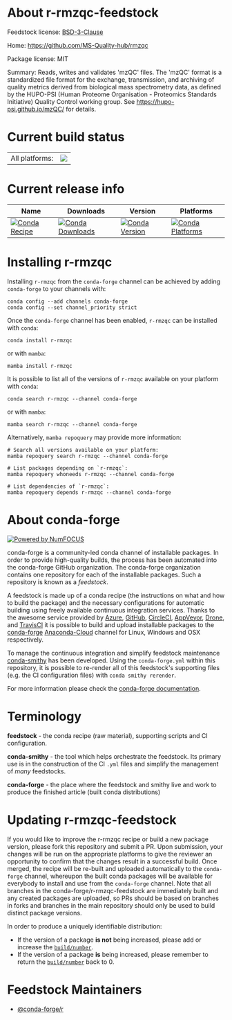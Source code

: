 About r-rmzqc-feedstock
=======================

Feedstock license: [BSD-3-Clause](https://github.com/conda-forge/r-rmzqc-feedstock/blob/main/LICENSE.txt)

Home: https://github.com/MS-Quality-hub/rmzqc

Package license: MIT

Summary: Reads, writes and validates 'mzQC' files. The 'mzQC' format is a standardized file format for the exchange, transmission, and archiving of quality metrics derived from biological mass spectrometry data, as defined by the HUPO-PSI (Human Proteome Organisation - Proteomics Standards Initiative) Quality Control working group. See <https://hupo-psi.github.io/mzQC/> for details.

Current build status
====================


<table><tr><td>All platforms:</td>
    <td>
      <a href="https://dev.azure.com/conda-forge/feedstock-builds/_build/latest?definitionId=19315&branchName=main">
        <img src="https://dev.azure.com/conda-forge/feedstock-builds/_apis/build/status/r-rmzqc-feedstock?branchName=main">
      </a>
    </td>
  </tr>
</table>

Current release info
====================

| Name | Downloads | Version | Platforms |
| --- | --- | --- | --- |
| [![Conda Recipe](https://img.shields.io/badge/recipe-r--rmzqc-green.svg)](https://anaconda.org/conda-forge/r-rmzqc) | [![Conda Downloads](https://img.shields.io/conda/dn/conda-forge/r-rmzqc.svg)](https://anaconda.org/conda-forge/r-rmzqc) | [![Conda Version](https://img.shields.io/conda/vn/conda-forge/r-rmzqc.svg)](https://anaconda.org/conda-forge/r-rmzqc) | [![Conda Platforms](https://img.shields.io/conda/pn/conda-forge/r-rmzqc.svg)](https://anaconda.org/conda-forge/r-rmzqc) |

Installing r-rmzqc
==================

Installing `r-rmzqc` from the `conda-forge` channel can be achieved by adding `conda-forge` to your channels with:

```
conda config --add channels conda-forge
conda config --set channel_priority strict
```

Once the `conda-forge` channel has been enabled, `r-rmzqc` can be installed with `conda`:

```
conda install r-rmzqc
```

or with `mamba`:

```
mamba install r-rmzqc
```

It is possible to list all of the versions of `r-rmzqc` available on your platform with `conda`:

```
conda search r-rmzqc --channel conda-forge
```

or with `mamba`:

```
mamba search r-rmzqc --channel conda-forge
```

Alternatively, `mamba repoquery` may provide more information:

```
# Search all versions available on your platform:
mamba repoquery search r-rmzqc --channel conda-forge

# List packages depending on `r-rmzqc`:
mamba repoquery whoneeds r-rmzqc --channel conda-forge

# List dependencies of `r-rmzqc`:
mamba repoquery depends r-rmzqc --channel conda-forge
```


About conda-forge
=================

[![Powered by
NumFOCUS](https://img.shields.io/badge/powered%20by-NumFOCUS-orange.svg?style=flat&colorA=E1523D&colorB=007D8A)](https://numfocus.org)

conda-forge is a community-led conda channel of installable packages.
In order to provide high-quality builds, the process has been automated into the
conda-forge GitHub organization. The conda-forge organization contains one repository
for each of the installable packages. Such a repository is known as a *feedstock*.

A feedstock is made up of a conda recipe (the instructions on what and how to build
the package) and the necessary configurations for automatic building using freely
available continuous integration services. Thanks to the awesome service provided by
[Azure](https://azure.microsoft.com/en-us/services/devops/), [GitHub](https://github.com/),
[CircleCI](https://circleci.com/), [AppVeyor](https://www.appveyor.com/),
[Drone](https://cloud.drone.io/welcome), and [TravisCI](https://travis-ci.com/)
it is possible to build and upload installable packages to the
[conda-forge](https://anaconda.org/conda-forge) [Anaconda-Cloud](https://anaconda.org/)
channel for Linux, Windows and OSX respectively.

To manage the continuous integration and simplify feedstock maintenance
[conda-smithy](https://github.com/conda-forge/conda-smithy) has been developed.
Using the ``conda-forge.yml`` within this repository, it is possible to re-render all of
this feedstock's supporting files (e.g. the CI configuration files) with ``conda smithy rerender``.

For more information please check the [conda-forge documentation](https://conda-forge.org/docs/).

Terminology
===========

**feedstock** - the conda recipe (raw material), supporting scripts and CI configuration.

**conda-smithy** - the tool which helps orchestrate the feedstock.
                   Its primary use is in the construction of the CI ``.yml`` files
                   and simplify the management of *many* feedstocks.

**conda-forge** - the place where the feedstock and smithy live and work to
                  produce the finished article (built conda distributions)


Updating r-rmzqc-feedstock
==========================

If you would like to improve the r-rmzqc recipe or build a new
package version, please fork this repository and submit a PR. Upon submission,
your changes will be run on the appropriate platforms to give the reviewer an
opportunity to confirm that the changes result in a successful build. Once
merged, the recipe will be re-built and uploaded automatically to the
`conda-forge` channel, whereupon the built conda packages will be available for
everybody to install and use from the `conda-forge` channel.
Note that all branches in the conda-forge/r-rmzqc-feedstock are
immediately built and any created packages are uploaded, so PRs should be based
on branches in forks and branches in the main repository should only be used to
build distinct package versions.

In order to produce a uniquely identifiable distribution:
 * If the version of a package **is not** being increased, please add or increase
   the [``build/number``](https://docs.conda.io/projects/conda-build/en/latest/resources/define-metadata.html#build-number-and-string).
 * If the version of a package **is** being increased, please remember to return
   the [``build/number``](https://docs.conda.io/projects/conda-build/en/latest/resources/define-metadata.html#build-number-and-string)
   back to 0.

Feedstock Maintainers
=====================

* [@conda-forge/r](https://github.com/conda-forge/r/)

